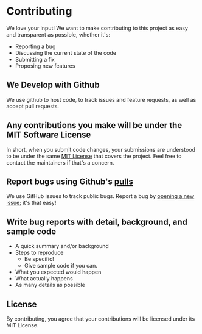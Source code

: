# Contributing
We love your input! We want to make contributing to this project as easy and transparent as possible, whether it's:

- Reporting a bug
- Discussing the current state of the code
- Submitting a fix
- Proposing new features

## We Develop with Github
We use github to host code, to track issues and feature requests, as well as accept pull requests.

## Any contributions you make will be under the MIT Software License
In short, when you submit code changes, your submissions are understood to be under the same [MIT License](http://choosealicense.com/licenses/mit/) that covers the project. Feel free to contact the maintainers if that's a concern.

## Report bugs using Github's [pulls](https://github.com/xkiiyoshiix/xkiiyoshiix/pulls)
We use GitHub issues to track public bugs. Report a bug by [opening a new issue](); it's that easy!

## Write bug reports with detail, background, and sample code
- A quick summary and/or background
- Steps to reproduce
  - Be specific!
  - Give sample code if you can.
- What you expected would happen
- What actually happens
- As many details as possible 

## License
By contributing, you agree that your contributions will be licensed under its MIT License.
